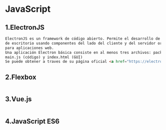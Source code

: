 # JavaScript
## 1.ElectronJS
```html
ElectronJS es un framework de código abierto. Permite el desarrollo de aplicaciones gráficas
de escritorio usando componentes del lado del cliente y del servidor originalmente desarrolladas
para aplicaciones web.
Una aplicación Electron básica consiste en al menos tres archivos: package.json (metadatos),
main.js (código) y index.html (GUI)
Se puede obtener a traves de su página oficial <a href="https://electronjs.org/"/>
```

## 2.Flexbox
```html

```

## 3.Vue.js
```html

```
## 4.JavaScript ES6
```html

```
